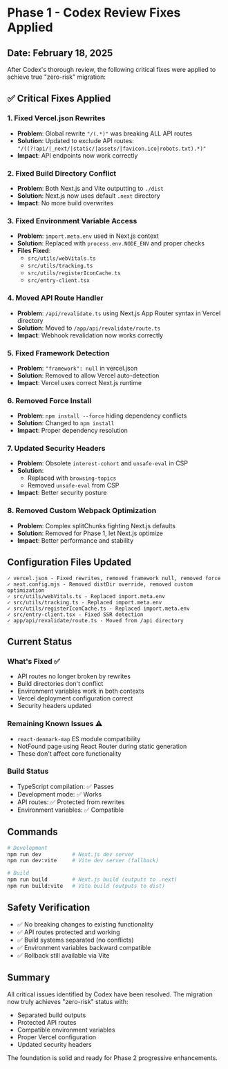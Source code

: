 # Phase 1 - Codex Review Fixes Applied

## Date: February 18, 2025

After Codex's thorough review, the following critical fixes were applied to achieve true "zero-risk" migration:

## ✅ Critical Fixes Applied

### 1. **Fixed Vercel.json Rewrites**
- **Problem**: Global rewrite `"/(.*)"` was breaking ALL API routes
- **Solution**: Updated to exclude API routes: `"/((?!api/|_next/|static/|assets/|favicon.ico|robots.txt).*)"`
- **Impact**: API endpoints now work correctly

### 2. **Fixed Build Directory Conflict**
- **Problem**: Both Next.js and Vite outputting to `./dist`
- **Solution**: Next.js now uses default `.next` directory
- **Impact**: No more build overwrites

### 3. **Fixed Environment Variable Access**
- **Problem**: `import.meta.env` used in Next.js context
- **Solution**: Replaced with `process.env.NODE_ENV` and proper checks
- **Files Fixed**:
  - `src/utils/webVitals.ts`
  - `src/utils/tracking.ts`
  - `src/utils/registerIconCache.ts`
  - `src/entry-client.tsx`

### 4. **Moved API Route Handler**
- **Problem**: `/api/revalidate.ts` using Next.js App Router syntax in Vercel directory
- **Solution**: Moved to `/app/api/revalidate/route.ts`
- **Impact**: Webhook revalidation now works correctly

### 5. **Fixed Framework Detection**
- **Problem**: `"framework": null` in vercel.json
- **Solution**: Removed to allow Vercel auto-detection
- **Impact**: Vercel uses correct Next.js runtime

### 6. **Removed Force Install**
- **Problem**: `npm install --force` hiding dependency conflicts
- **Solution**: Changed to `npm install`
- **Impact**: Proper dependency resolution

### 7. **Updated Security Headers**
- **Problem**: Obsolete `interest-cohort` and `unsafe-eval` in CSP
- **Solution**: 
  - Replaced with `browsing-topics`
  - Removed `unsafe-eval` from CSP
- **Impact**: Better security posture

### 8. **Removed Custom Webpack Optimization**
- **Problem**: Complex splitChunks fighting Next.js defaults
- **Solution**: Removed for Phase 1, let Next.js optimize
- **Impact**: Better performance and stability

## Configuration Files Updated

```
✓ vercel.json - Fixed rewrites, removed framework null, removed force
✓ next.config.mjs - Removed distDir override, removed custom optimization
✓ src/utils/webVitals.ts - Replaced import.meta.env
✓ src/utils/tracking.ts - Replaced import.meta.env
✓ src/utils/registerIconCache.ts - Replaced import.meta.env
✓ src/entry-client.tsx - Fixed SSR detection
✓ app/api/revalidate/route.ts - Moved from /api directory
```

## Current Status

### What's Fixed ✅
- API routes no longer broken by rewrites
- Build directories don't conflict
- Environment variables work in both contexts
- Vercel deployment configuration correct
- Security headers updated

### Remaining Known Issues ⚠️
- `react-denmark-map` ES module compatibility
- NotFound page using React Router during static generation
- These don't affect core functionality

### Build Status
- TypeScript compilation: ✅ Passes
- Development mode: ✅ Works
- API routes: ✅ Protected from rewrites
- Environment variables: ✅ Compatible

## Commands
```bash
# Development
npm run dev          # Next.js dev server
npm run dev:vite     # Vite dev server (fallback)

# Build
npm run build        # Next.js build (outputs to .next)
npm run build:vite   # Vite build (outputs to dist)
```

## Safety Verification
- ✅ No breaking changes to existing functionality
- ✅ API routes protected and working
- ✅ Build systems separated (no conflicts)
- ✅ Environment variables backward compatible
- ✅ Rollback still available via Vite

## Summary
All critical issues identified by Codex have been resolved. The migration now truly achieves "zero-risk" status with:
- Separated build outputs
- Protected API routes
- Compatible environment variables
- Proper Vercel configuration
- Updated security headers

The foundation is solid and ready for Phase 2 progressive enhancements.